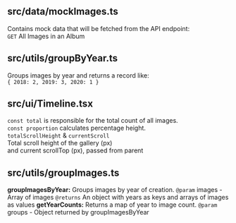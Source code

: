 ## src/data/mockImages.ts
Contains mock data that will be fetched from the API endpoint:</br>
`GET` All Images in an Album
## src/utils/groupByYear.ts
Groups images by year and returns a record like:</br>
`{ 2018: 2, 2019: 3, 2020: 1 }`
## src/ui/Timeline.tsx
`const total` is responsible for the total count of all images.</br>
`const proportion` calculates percentage height.</br>
`totalScrollHeight` & `currentScroll`</br>
Total scroll height of the gallery (px)</br>
and current scrollTop (px), passed from parent 
## src/utils/groupImages.ts
**groupImagesByYear:**
Groups images by year of creation.
`@param` images - Array of images
`@returns` An object with years as keys and arrays of images as values
**getYearCounts:**
Returns a map of year to image count.
`@param` groups - Object returned by groupImagesByYear